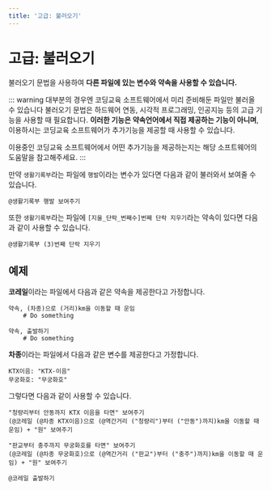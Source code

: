 ```yaml
---
title: '고급: 불러오기'
---
```


# 고급: 불러오기

불러오기 문법을 사용하여 **다른 파일에 있는 변수와 약속을 사용할 수 있습니다.**

::: warning 대부분의 경우엔 코딩교육 소프트웨어에서 미리 준비해둔 파일만 불러올 수 있습니다
불러오기 문법은 하드웨어 연동, 시각적 프로그래밍, 인공지능 등의 고급 기능을 사용할 때 필요합니다. **이러한 기능은 약속언어에서 직접 제공하는 기능이 아니며**, 이용하시는 코딩교육 소프트웨어가 추가기능을 제공할 때 사용할 수 있습니다.

이용중인 코딩교육 소프트웨어에서 어떤 추가기능을 제공하는지는 해당 소프트웨어의 도움말을 참고해주세요.
:::

만약 `생활기록부`라는 파일에 `행발`이라는 변수가 있다면 다음과 같이 불러와서 보여줄 수 있습니다.

```Vyper
@생활기록부 행발 보여주기
```

또한 `생활기록부`라는 파일에 `[지울_단락_번째수]번째 단락 지우기`라는 약속이 있다면 다음과 같이 사용할 수 있습니다.

```Vyper
@생활기록부 (3)번째 단락 지우기
```

## 예제

**코레일**이라는 파일에서 다음과 같은 약속을 제공한다고 가정합니다.

```Vyper
약속, (차종)으로 (거리)km을 이동할 때 운임
    # Do something

약속, 출발하기
    # Do something
```

**차종**이라는 파일에서 다음과 같은 변수를 제공한다고 가정합니다.

```Vyper
KTX이음: "KTX-이음"
무궁화호: "무궁화호"
```

그렇다면 다음과 같이 사용할 수 있습니다.

```Vyper
"청량리부터 안동까지 KTX 이음을 타면" 보여주기
(@코레일 (@차종 KTX이음)으로 (@역간거리 ("청량리")부터 ("안동")까지)km을 이동할 때 운임) + "원" 보여주기

"판교부터 충주까지 무궁화호를 타면" 보여주기
(@코레일 (@차종 무궁화호)으로 (@역간거리 ("판교")부터 ("충주")까지)km을 이동할 때 운임) + "원" 보여주기

@코레일 출발하기
```
